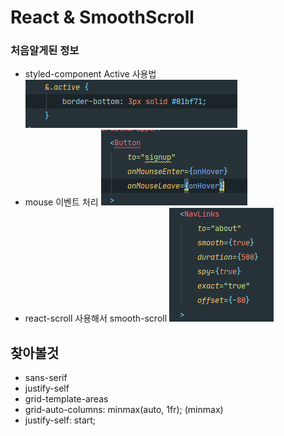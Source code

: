 # React & SmoothScroll

### 처음알게된 정보
- styled-component Active 사용법 
![CommentStructure](./studyPic/styledComponentActive.png)
- mouse 이벤트 처리
![CommentStructure](./studyPic/mouse.png) 
- react-scroll 사용해서 smooth-scroll
![CommentStructure](./studyPic/smooth.png) 

## 찾아볼것 
- sans-serif
- justify-self
- grid-template-areas
- grid-auto-columns: minmax(auto, 1fr); (minmax)
- justify-self: start;